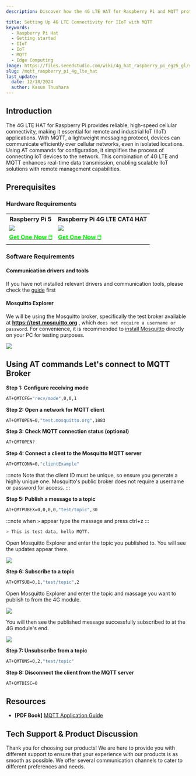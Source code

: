 ```yaml
---
description: Discover how the 4G LTE HAT for Raspberry Pi and MQTT protocol enable efficient, real-time communication for IoT and IIoT applications. Simplify remote connectivity with AT commands for scalable, high-speed data transmission and remote management.

title: Setting Up 4G LTE Connectivity for IIoT with MQTT
keywords:
  - Raspberry Pi Hat
  - Getting started
  - IIoT
  - IoT
  - MQTT
  - Edge Computing
image: https://files.seeedstudio.com/wiki/4g_hat_raspberry_pi_eg25_gl/sms_setup.png
slug: /mqtt_raspberry_pi_4g_lte_hat
last_update:
  date: 12/18/2024
  author: Kasun Thushara
---
```


## Introduction 

The 4G LTE HAT for Raspberry Pi provides reliable, high-speed cellular connectivity, making it essential for remote and industrial IoT (IIoT) applications. With MQTT, a lightweight messaging protocol, devices can communicate efficiently over cellular networks, even in isolated locations. Using AT commands for configuration, it simplifies the process of connecting IoT devices to the network. This combination of 4G LTE and MQTT enhances real-time data transmission, enabling scalable IIoT solutions with remote management capabilities.

## Prerequisites

### Hardware Requirements

<div class="table-center">
  <table align="center">
    <tr>
        <th>Raspberry Pi 5</th>
         <th>Raspberry Pi 4G LTE CAT4 HAT</th>
    </tr>
    <tr>
        <td><div style={{textAlign:'center'}}><img src="https://media-cdn.seeedstudio.com/media/catalog/product/cache/bb49d3ec4ee05b6f018e93f896b8a25d/1/-/1-102110919-raspberry-pi-5-8gb-45font.jpg" style={{width:250, height:'auto'}}/></div></td>    
         <td><div style={{textAlign:'center'}}><img src="https://media-cdn.seeedstudio.com/media/catalog/product/cache/bb49d3ec4ee05b6f018e93f896b8a25d/1/_/1_23_1.jpg" style={{width:250, height:'auto'}}/></div></td>
    </tr>
      <tr>
        <td><div class="get_one_now_container" style={{textAlign: 'center'}}>
          <a class="get_one_now_item" href="https://www.seeedstudio.com/Raspberry-Pi-5-8GB-p-5810.html">
              <strong><span><font color={'FFFFFF'} size={"4"}> Get One Now 🖱️</font></span></strong>
          </a>
      </div></td>
<td><div class="get_one_now_container" style={{textAlign: 'center'}}>
          <a class="get_one_now_item" href="https://www.seeedstudio.com/LTE-CAT-4-EG25-GL-HAT-for-Raspberry-Pi-p-6325.html">
              <strong><span><font color={'FFFFFF'} size={"4"}> Get One Now 🖱️</font></span></strong>
          </a>
      </div></td>
    </tr>
  </table>
</div>

### Software Requirements 

#### Communication drivers and tools 

If you have not installed relevant drivers and communication tools, please check the [guide](https://wiki.seeedstudio.com/getting_started_raspberry_pi_4g_lte_hat/#software-preparation) first

#### Mosquitto Explorer

We will be using the Mosquitto broker, specifically the test broker available at **https://test.mosquitto.org** , which `does not require a username or password`. For convenience, it is recommended to [install Mosquitto](https://mqtt-explorer.com/) directly on your PC for testing purposes.

<div style={{ textAlign: 'center' }}>
  <img 
    src="https://files.seeedstudio.com/wiki/4g_hat_raspberry_pi_eg25_gl/mqtt_ex.PNG" 
    style={{ width: 500}} 
  />
</div>

## Using AT commands Let's connect to MQTT Broker

**Step 1: Configure receiving mode**

```bash
AT+QMTCFG="recv/mode",0,0,1
```
**Step 2: Open a network for MQTT client**

```bash
AT+QMTOPEN=0,"test.mosquitto.org",1883

```
**Step 3: Check MQTT connection status (optional)**

```bash
AT+QMTOPEN?
```

**Step 4: Connect a client to the Mosquitto MQTT server**

```bash
AT+QMTCONN=0,"clientExample"
```

:::note
Note that the client ID must be unique, so ensure you generate a highly unique one. Mosquitto's public broker does not require a username or password for access.
:::

**Step 5: Publish a message to a topic**

```bash
AT+QMTPUBEX=0,0,0,0,"test/topic",30 

```
:::note
 when `>` appear type the massage and press ctrl+z
:::

```bash
> This is test data, hello MQTT.
```
Open Mosquitto Explorer and enter the topic you published to. You will see the updates appear there.

<div style={{ textAlign: 'center' }}>
  <img 
    src="https://files.seeedstudio.com/wiki/4g_hat_raspberry_pi_eg25_gl/mqtt_pub.PNG" 
    style={{ width: 500}} 
  />
</div>


**Step 6: Subscribe to a topic**

```bash
AT+QMTSUB=0,1,"test/topic",2
```

Open Mosquitto Explorer and enter the topic  and massage you want to publish to from the 4G module.

<div style={{ textAlign: 'center' }}>
  <img 
    src="https://files.seeedstudio.com/wiki/4g_hat_raspberry_pi_eg25_gl/mqtt_sub_2.PNG" 
    style={{ width: 500}} 
  />
</div>

You will then see the published message successfully subscribed to at the 4G module's end.

<div style={{ textAlign: 'center' }}>
  <img 
    src="https://files.seeedstudio.com/wiki/4g_hat_raspberry_pi_eg25_gl/mqtt_sub_1.PNG" 
    style={{ width: 500}} 
  />
</div>

**Step 7: Unsubscribe from a topic**

```bash
AT+QMTUNS=0,2,"test/topic"
```

**Step 8:  Disconnect the client from the MQTT server**
```bash
AT+QMTDISC=0
```

## Resources


- **[PDF Book]** [MQTT Application Guide](https://files.seeedstudio.com/wiki/4g_hat_raspberry_pi_eg25_gl/Quectel_LTE_Standard_MQTT_Application_Note_V1.2.pdf )
  



## Tech Support & Product Discussion

Thank you for choosing our products! We are here to provide you with different support to ensure that your experience with our products is as smooth as possible. We offer several communication channels to cater to different preferences and needs.

<div class="button_tech_support_container">
<a href="https://forum.seeedstudio.com/" class="button_forum"></a> 
<a href="https://www.seeedstudio.com/contacts" class="button_email"></a>
</div>

<div class="button_tech_support_container">
<a href="https://discord.gg/eWkprNDMU7" class="button_discord"></a> 
<a href="https://github.com/Seeed-Studio/wiki-documents/discussions/69" class="button_discussion"></a>
</div>